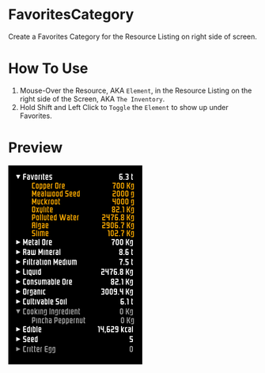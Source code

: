 # FavoritesCategory

Create a Favorites Category for the Resource Listing on right side of screen.

# How To Use
1. Mouse-Over the Resource, AKA `Element`, in the Resource Listing on the right side of the Screen, AKA `The Inventory`.
2. Hold Shift and Left Click to `Toggle` the `Element` to show up under Favorites.

# Preview
![Preview](imgs/preview.png)
